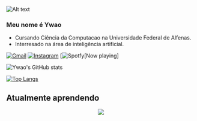 ![Alt text](https://raw.githubusercontent.com/BrunnerLivio/brunnerlivio/master/images/welcome.png)

### Meu nome é Ywao 
- Cursando Ciência da Computacao na Universidade Federal de Alfenas.
- Interresado na área de inteligência artificial.

[![Gmail](https://img.shields.io/badge/Gmail-D14836?style=for-the-badge&logo=gmail&logoColor=white)](mailto:fugimoto.ywao@gmail.com)
[![Instagram](https://img.shields.io/badge/Instagram-E4405F?style=for-the-badge&logo=instagram&logoColor=white)](https://www.instagram.com/pedroywao/)
[![Spotfy[Now playing]](https://readme-now-playing.vercel.app/now-playing/q?uid=PedroYwao)


![Ywao's GitHub stats](https://github-readme-stats.vercel.app/api?username=YwaoFugimoto&theme=dark&show_icons=true)

[![Top Langs](https://github-readme-stats.vercel.app/api/top-langs/?username=YwaoFugimoto&layout=compact&theme=tokyonight)](https://github.com/YwaoFugimoto/github-readme-stats)

## Atualmente aprendendo
<p align="center">
  <a href="https://skillicons.dev">
    <img src="https://skillicons.dev/icons?i=c,cpp,perl,haskell,java,js,html,css" />
  </a>
</p>
 
</div>

<!---
YwaoFugimoto/YwaoFugimoto is a ✨ special ✨ repository because its `README.md` (this file) appears on your GitHub profile.
You can click the Preview link to take a look at your changes.
--->

